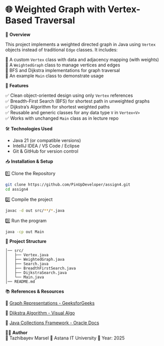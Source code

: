# 🌐 Weighted Graph with Vertex-Based Traversal

📌 **Overview**

This project implements a weighted directed graph in Java using `Vertex` objects instead of traditional `Edge` classes. It includes:

🔹 A custom `Vertex` class with data and adjacency mapping (with weights)  
🔹 A `WeightedGraph` class to manage vertices and edges  
🔹 BFS and Dijkstra implementations for graph traversal  
🔹 An example `Main` class to demonstrate usage  

🚀 **Features**

✅ Clean object-oriented design using only `Vertex` references  
✅ Breadth-First Search (BFS) for shortest path in unweighted graphs  
✅ Dijkstra’s Algorithm for shortest weighted paths  
✅ Reusable and generic classes for any data type `V` in `Vertex<V>`  
✅ Works with unchanged `Main` class as in lecture repo  

🛠 **Technologies Used**

- Java 21 (or compatible versions)  
- IntelliJ IDEA / VS Code / Eclipse  
- Git & GitHub for version control  

📥 **Installation & Setup**

1️⃣ Clone the Repository  
```bash
git clone https://github.com/PinUpDeveloper/assign4.git
cd assign4
```

2️⃣ Compile the project  
```bash
javac -d out src/**/*.java
```

3️⃣ Run the program  
```bash
java -cp out Main
```

📂 **Project Structure**
```
│── src/
│   ├── Vertex.java
│   ├── WeightedGraph.java
│   ├── Search.java
│   ├── BreadthFirstSearch.java
│   ├── DijkstraSearch.java
│   └── Main.java
│── README.md
```

📚 **References & Resources**

📖 [Graph Representations - GeeksforGeeks](https://www.geeksforgeeks.org/graph-data-structure-and-algorithms/)

📖 [Dijkstra Algorithm - Visual Algo](https://visualgo.net/en/sssp)

📖 [Java Collections Framework - Oracle Docs](https://docs.oracle.com/javase/8/docs/technotes/guides/collections/overview.html)

👨‍💻 **Author**  
👤 Tazhibayev Marsel
📌 Astana IT University
📅 Year: 2025
